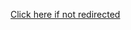 <script>
  window.location.href = "getstarted/";
</script>

[Click here if not redirected](getstarted/)

